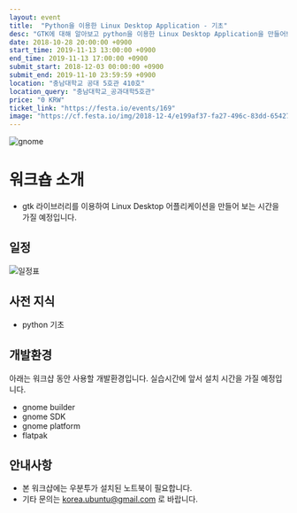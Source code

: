 ```yaml
---
layout: event
title:  "Python을 이용한 Linux Desktop Application - 기초"
desc: "GTK에 대해 알아보고 python을 이용한 Linux Desktop Application을 만들어보는 시간입니다."
date: 2018-10-28 20:00:00 +0900
start_time: 2019-11-13 13:00:00 +0900
end_time: 2019-11-13 17:00:00 +0900
submit_start: 2018-12-03 00:00:00 +0900
submit_end: 2019-11-10 23:59:59 +0900
location: "충남대학교 공대 5호관 410호"
location_query: "충남대학교_공과대학5호관"
price: "0 KRW"
ticket_link: "https://festa.io/events/169"
image: "https://cf.festa.io/img/2018-12-4/e199af37-fa27-496c-83dd-65427e41774d-2bae2562-e620-4c58-96d5-cec23c84440c-ubuntu-workshop-cover.png"
---
```

![gnome](https://www.gnome.org/wp-content/uploads/2013/06/gnome-logos.png)

# 워크숍 소개
- gtk 라이브러리를 이용하여 Linux Desktop 어플리케이션을 만들어 보는 시간을 가질 예정입니다.

## 일정
![일정표](https://cf.festa.io/img/2018-12-4/eb972e09-0c7f-449c-bfaf-5be555c0aae9-%EC%8A%A4%ED%81%AC%EB%A6%B0%EC%83%B7,%202018-12-03%2012-52-31.png)

## 사전 지식
- python 기초

## 개발환경
아래는 워크샵 동안 사용할 개발환경입니다.
실습시간에 앞서 설치 시간을 가질 예정입니다.
* gnome builder
* gnome SDK
* gnome platform
* flatpak

## 안내사항
* 본 워크샵에는 우분투가 설치된 노트북이 필요합니다.
* 기타 문의는 korea.ubuntu@gmail.com 로 바랍니다.
